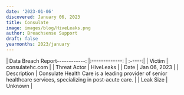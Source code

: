 ```yaml
---
date: '2023-01-06'
discovered: January 06, 2023
title: Consulate
image: images/blog/HiveLeaks.png
author: Breachsense Support
draft: false
yearmonths: 2023/january
---
```


| Data Breach Report------------:     |:-------------:    | :-----:|
| Victim      | consulatehc.com      | 
| Threat Actor      | HiveLeaks      | 
| Date     | Jan 06, 2023      | 
| Description      | Consulate Health Care is a leading provider of senior healthcare services, specializing in post-acute care.       | 
| Leak Size      | Unknown      | 

